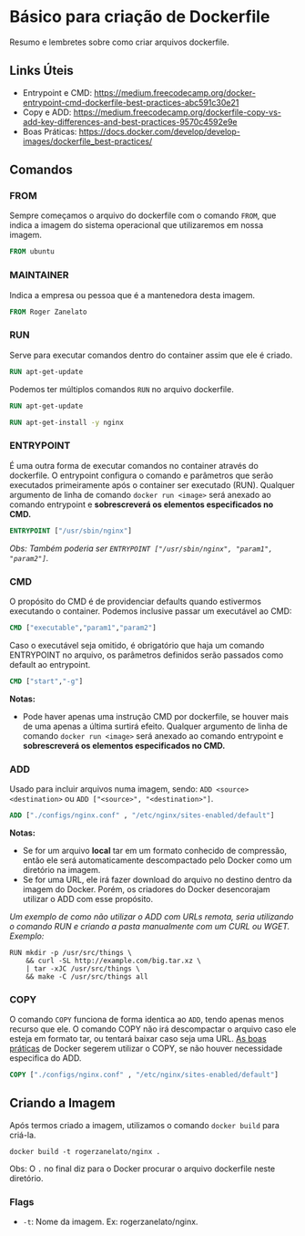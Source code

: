# Básico para criação de Dockerfile
Resumo e lembretes sobre como criar arquivos dockerfile.

## Links Úteis
- Entrypoint e CMD: https://medium.freecodecamp.org/docker-entrypoint-cmd-dockerfile-best-practices-abc591c30e21
- Copy e ADD: https://medium.freecodecamp.org/dockerfile-copy-vs-add-key-differences-and-best-practices-9570c4592e9e
- Boas Práticas: https://docs.docker.com/develop/develop-images/dockerfile_best-practices/

## Comandos

### FROM
Sempre começamos o arquivo do dockerfile com o comando `FROM`, que indica a imagem do sistema operacional que utilizaremos em nossa imagem.
```dockerfile
FROM ubuntu
```

### MAINTAINER
Indica a empresa ou pessoa que é a mantenedora desta imagem.
```dockerfile
FROM Roger Zanelato
```

### RUN
Serve para executar comandos dentro do container assim que ele é criado.
```dockerfile
RUN apt-get-update
```

Podemos ter múltiplos comandos `RUN` no arquivo dockerfile.
```dockerfile
RUN apt-get-update

RUN apt-get-install -y nginx
```

### ENTRYPOINT
É uma outra forma de executar comandos no container através do dockerfile. O entrypoint configura o comando e parâmetros que serão executados primeiramente após o container ser executado (RUN).
Qualquer argumento de linha de comando `docker run <image>` será anexado ao comando entrypoint e **sobrescreverá os elementos especificados no CMD.**
```dockerfile
ENTRYPOINT ["/usr/sbin/nginx"]
```

*Obs: Também poderia ser `ENTRYPOINT ["/usr/sbin/nginx", "param1", "param2"]`.*

### CMD
O propósito do CMD é de providenciar defaults quando estivermos executando o container. Podemos inclusive passar um executável ao CMD:
```dockerfile
CMD ["executable","param1","param2"]
```

Caso o executável seja omitido, é obrigatório que haja um comando ENTRYPOINT no arquivo, os parâmetros definidos serão passados como default ao entrypoint.
```dockerfile
CMD ["start","-g"]
```

**Notas:**
- Pode haver apenas uma instrução CMD por dockerfile, se houver mais de uma apenas a última surtirá efeito. Qualquer argumento de linha de comando `docker run <image>` será anexado ao comando entrypoint e **sobrescreverá os elementos especificados no CMD.**


### ADD
Usado para incluir arquivos numa imagem, sendo: `ADD <source> <destination>` ou `ADD ["<source>", "<destination>"]`.
```dockerfile
ADD ["./configs/nginx.conf" , "/etc/nginx/sites-enabled/default"]
```

**Notas:**
- Se <source> for um arquivo **local** tar em um formato conhecido de compressão, então ele será automaticamente descompactado pelo Docker como um diretório na imagem.
- Se <source> for uma URL, ele irá fazer download do arquivo no destino dentro da imagem do Docker. Porém, os criadores do Docker desencorajam utilizar o ADD com esse propósito.

*Um exemplo de como não utilizar o ADD com URLs remota, seria utilizando o comando RUN e criando a pasta manualmente com um CURL ou WGET.
Exemplo:*
```
RUN mkdir -p /usr/src/things \
    && curl -SL http://example.com/big.tar.xz \
    | tar -xJC /usr/src/things \
    && make -C /usr/src/things all
```

### COPY
O comando `COPY` funciona de forma identica ao `ADD`, tendo apenas menos recurso que ele. O comando COPY não irá descompactar o arquivo caso ele esteja em formato tar, ou tentará baixar caso seja uma URL. [As boas práticas](https://docs.docker.com/develop/develop-images/dockerfile_best-practices/#add-or-copy "As boas práticas") de Docker segerem utilizar o COPY, se não houver necessidade especifica do ADD.
```dockerfile
COPY ["./configs/nginx.conf" , "/etc/nginx/sites-enabled/default"]
```

## Criando a Imagem
Após termos criado a imagem, utilizamos o comando `docker build` para criá-la.

```shell
docker build -t rogerzanelato/nginx .
```

Obs: O `.` no final diz para o Docker procurar o arquivo dockerfile neste diretório.

### Flags
- `-t`: Nome da imagem. Ex: rogerzanelato/nginx.